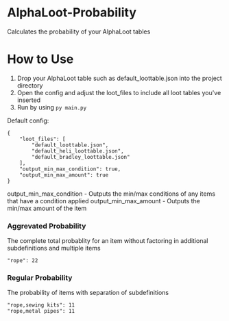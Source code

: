 # AlphaLoot-Probability
Calculates the probability of your AlphaLoot tables

# How to Use
1. Drop your AlphaLoot table such as default_loottable.json into the project directory
2. Open the config and adjust the loot_files to include all loot tables you've inserted
3. Run by using `py main.py`

Default config:
```
{
    "loot_files": [
        "default_loottable.json",
        "default_heli_loottable.json",
        "default_bradley_loottable.json"
    ],
    "output_min_max_condition": true,
    "output_min_max_amount": true
}
```

output_min_max_condition - Outputs the min/max conditions of any items that have a condition applied
output_min_max_amount - Outputs the min/max amount of the item

### Aggrevated Probability
The complete total probablity for an item without factoring in additional subdefinitions and multiple items
```
"rope": 22
```

### Regular Probability
The probability of items with separation of subdefinitions
```
"rope,sewing kits": 11
"rope,metal pipes": 11
```